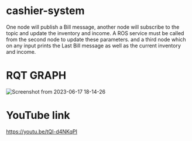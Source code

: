 # cashier-system
One node will publish a Bill message, another node will subscribe to the topic and update the inventory and income. A ROS service must be called from the second node to update these parameters.  and a third node which on any input prints the Last Bill message as well as the current inventory and income.
# RQT GRAPH
![Screenshot from 2023-06-17 18-14-26](https://github.com/nimbusmustafa/cashier-system/assets/117943931/c4612ed5-e337-4aa1-b299-e5f893ca7989)
# YouTube link
https://youtu.be/tQI-d4NKqPI
